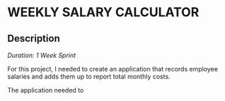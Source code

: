 # WEEKLY SALARY CALCULATOR

## Description

_Duration: 1 Week Sprint_

For this project, I needed to create an application that records employee salaries and adds them up to report total monthly costs. 

The application needed to

